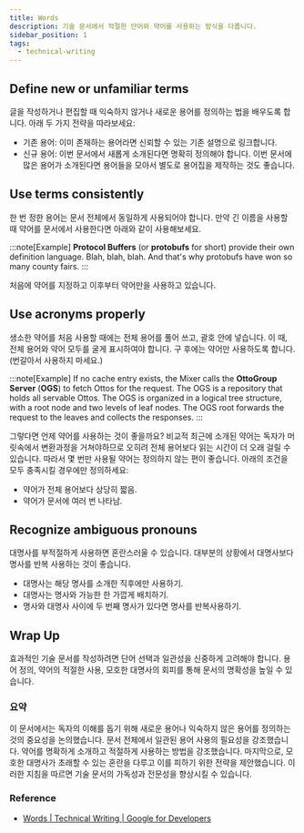 ```yaml
---
title: Words
description: 기술 문서에서 적절한 단어와 약어를 사용하는 방식을 다룹니다.
sidebar_position: 1
tags:
  - technical-writing
---
```


## Define new or unfamiliar terms

글을 작성하거나 편집할 때 익숙하지 않거나 새로운 용어를 정의하는 법을 배우도록 합니다. 아래 두 가지 전략을 따라보세요:

- 기존 용어: 이미 존재하는 용어라면 신뢰할 수 있는 기존 설명으로 링크합니다.
- 신규 용어: 이번 문서에서 새롭게 소개된다면 명확히 정의해야 합니다. 이번 문서에 많은 용어가 소개된다면 용어들을 모아서 별도로 용어집을 제작하는 것도 좋습니다.

## Use terms consistently

한 번 정한 용어는 문서 전체에서 동일하게 사용되어야 합니다. 만약 긴 이름을 사용할 때 약어를 문서에서 사용한다면 아래와 같이 사용해보세요.

:::note[Example]
**Protocol Buffers** (or **protobufs** for short) provide their own definition language. Blah, blah, blah. And that's why protobufs have won so many county fairs.
:::

처음에 약어를 지정하고 이후부터 약어만을 사용하고 있습니다.

## Use acronyms properly

생소한 약어를 처음 사용할 때에는 전체 용어를 풀어 쓰고, 괄호 안에 넣습니다. 이 때, 전체 용어와 약어 모두를 굴게 표시하여야 합니다. 구 후에는 약어만 사용하도록 합니다. (번갈아서 사용하지 마세요.)

:::note[Example]
If no cache entry exists, the Mixer calls the **OttoGroup Server** (**OGS**) to fetch Ottos for the request. The OGS is a repository that holds all servable Ottos. The OGS is organized in a logical tree structure, with a root node and two levels of leaf nodes. The OGS root forwards the request to the leaves and collects the responses.
:::

그렇다면 언제 약어를 사용하는 것이 좋을까요? 비교적 최근에 소개된 약어는 독자가 머릿속에서 변환과정을 거쳐야하므로 오히려 전체 용어보다 읽는 시간이 더 오래 걸릴 수 있습니다. 따라서 몇 번만 사용될 약어는 정의하지 않는 편이 좋습니다. 아래의 조건을 모두 충족시킬 경우에만 정의하세요:

- 약어가 전체 용어보다 상당히 짧음.
- 약어가 문서에 여러 번 나타남.

## Recognize ambiguous pronouns

대명사를 부적절하게 사용하면 혼란스러울 수 있습니다. 대부분의 상황에서 대명사보다 명사를 반복 사용하는 것이 좋습니다.

- 대명사는 해당 명사를 소개한 직후에만 사용하기.
- 대명사는 명사와 가능한 한 가깝게 배치하기.
- 명사와 대명사 사이에 두 번째 명사가 있다면 명사를 반복사용하기.

## Wrap Up

효과적인 기술 문서를 작성하려면 단어 선택과 일관성을 신중하게 고려해야 합니다. 용어 정의, 약어의 적절한 사용, 모호한 대명사의 회피를 통해 문서의 명확성을 높일 수 있습니다.

### 요약

이 문서에서는 독자의 이해를 돕기 위해 새로운 용어나 익숙하지 않은 용어를 정의하는 것의 중요성을 논의했습니다. 문서 전체에서 일관된 용어 사용의 필요성을 강조했습니다. 약어를 명확하게 소개하고 적절하게 사용하는 방법을 강조했습니다. 마지막으로, 모호한 대명사가 초래할 수 있는 혼란을 다루고 이를 피하기 위한 전략을 제안했습니다. 이러한 지침을 따르면 기술 문서의 가독성과 전문성을 향상시킬 수 있습니다.

### Reference

- [Words | Technical Writing | Google for Developers](https://developers.google.com/tech-writing/one/words)
